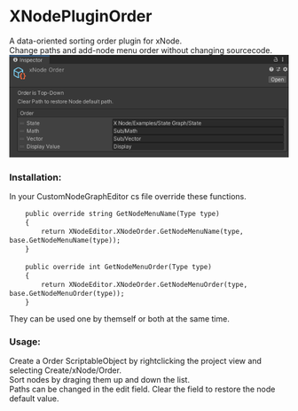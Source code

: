 # XNodePluginOrder
A data-oriented sorting order plugin for xNode.<br>
Change paths and add-node menu order without changing sourcecode.
![Example](https://github.com/nostek/XNodePluginOrder/blob/main/Order.png)

### Installation:
In your CustomNodeGraphEditor cs file override these functions.

		public override string GetNodeMenuName(Type type)
		{
			return XNodeEditor.XNodeOrder.GetNodeMenuName(type, base.GetNodeMenuName(type));
		}

		public override int GetNodeMenuOrder(Type type)
		{
			return XNodeEditor.XNodeOrder.GetNodeMenuOrder(type, base.GetNodeMenuOrder(type));
		}
    
They can be used one by themself or both at the same time.

### Usage:
Create a Order ScriptableObject by rightclicking the project view and selecting Create/xNode/Order.<br>
Sort nodes by draging them up and down the list.<br>
Paths can be changed in the edit field. Clear the field to restore the node default value.
